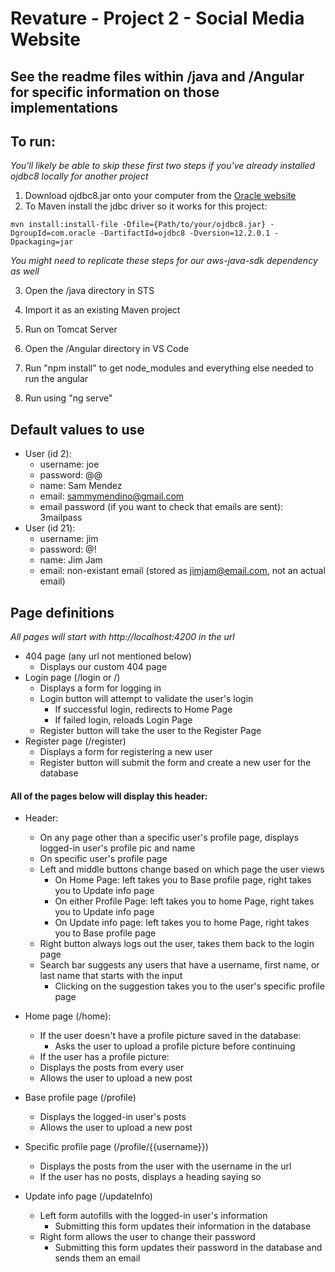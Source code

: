 # Revature - Project 2 - Social Media Website

## See the readme files within /java and /Angular for specific information on those implementations

## To run:

*You'll likely be able to skip these first two steps if you've already installed ojdbc8 locally for another project*
1. Download ojdbc8.jar onto your computer from the [Oracle website](http://www.oracle.com/technetwork/database/features/jdbc/jdbc-ucp-122-3110062.html)
2. To Maven install the jdbc driver so it works for this project:
```
mvn install:install-file -Dfile={Path/to/your/ojdbc8.jar} -DgroupId=com.oracle -DartifactId=ojdbc8 -Dversion=12.2.0.1 -Dpackaging=jar
```
*You might need to replicate these steps for our aws-java-sdk dependency as well*

3. Open the /java directory in STS
4. Import it as an existing Maven project
5. Run on Tomcat Server

6. Open the /Angular directory in VS Code
7. Run "npm install" to get node_modules and everything else needed to run the angular
8. Run using "ng serve"

## Default values to use
- User (id 2):
	- username: joe
	- password: @@
	- name: Sam Mendez
	- email: sammymendino@gmail.com
	- email password (if you want to check that emails are sent): 3mailpass
- User (id 21):
	- username: jim
	- password: @!
	- name: Jim Jam
	- email: non-existant email (stored as jimjam@email.com, not an actual email)

## Page definitions
*All pages will start with http://localhost:4200 in the url*
- 404 page (any url not mentioned below)
	- Displays our custom 404 page
- Login page (/login or /)
	- Displays a form for logging in
	- Login button will attempt to validate the user's login
		- If successful login, redirects to Home Page
		- If failed login, reloads Login Page
	- Register button will take the user to the Register Page
- Register page (/register)
	- Displays a form for registering a new user
	- Register button will submit the form and create a new user for the database

#### All of the pages below will display this header:
- Header: 
	- On any page other than a specific user's profile page, displays logged-in user's profile pic and name
	- On specific user's profile page
	- Left and middle buttons change based on which page the user views
		- On Home Page: left takes you to Base profile page, right takes you to Update info page
		- On either Profile Page: left takes you to home Page, right takes you to Update info page
		- On Update info page: left takes you to home Page, right takes you to Base profile page
	- Right button always logs out the user, takes them back to the login page
	- Search bar suggests any users that have a username, first name, or last name that starts with the input
		- Clicking on the suggestion takes you to the user's specific profile page

- Home page (/home):
	- If the user doesn't have a profile picture saved in the database:
		- Asks the user to upload a profile picture before continuing
	- If the user has a profile picture:
	- Displays the posts from every user
	- Allows the user to upload a new post
- Base profile page (/profile)
	- Displays the logged-in user's posts
	- Allows the user to upload a new post
- Specific profile page (/profile/{{username}})
	- Displays the posts from the user with the username in the url
	- If the user has no posts, displays a heading saying so
- Update info page (/updateInfo)
	- Left form autofills with the logged-in user's information
		- Submitting this form updates their information in the database
	- Right form allows the user to change their password
		- Submitting this form updates their password in the database and sends them an email